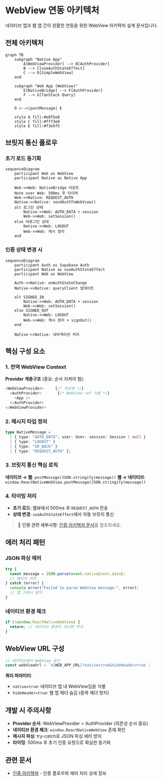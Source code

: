 # WebView 연동 아키텍처

네이티브 앱과 웹 앱 간의 원활한 연동을 위한 WebView 아키텍처 설계 문서입니다.

## 전체 아키텍처

```mermaid
graph TB
    subgraph "Native App"
        A[WebViewProvider] --> B[AuthProvider] 
        B --> C[useAuthStateEffect]
        C --> D[SimpleWebView]
    end
    
    subgraph "Web App (WebView)"
        E[NativeBridge] --> F[AuthProvider]
        F --> G[TanStack Query]
    end
    
    D <-->|postMessage| E
    
    style A fill:#e8f5e8
    style C fill:#fff3e0  
    style E fill:#f3e5f5
```

## 브릿지 통신 플로우

### 초기 로드 동기화

```mermaid
sequenceDiagram
    participant Web as WebView
    participant Native as Native App
    
    Web->>Web: NativeBridge 마운트
    Note over Web: 500ms 후 타이머
    Web->>Native: REQUEST_AUTH
    Native->>Native: sendAuthToWebView()
    alt 로그인 상태
        Native->>Web: AUTH_DATA + session
        Web->>Web: setSession()
    else 비로그인 상태  
        Native->>Web: LOGOUT
        Web->>Web: 캐시 정리
    end
```

### 인증 상태 변경 시

```mermaid
sequenceDiagram
    participant Auth as Supabase Auth
    participant Native as useAuthStateEffect
    participant Web as WebView
    
    Auth->>Native: onAuthStateChange
    Native->>Native: queryClient 업데이트
    
    alt SIGNED_IN
        Native->>Web: AUTH_DATA + session
        Web->>Web: setSession()
    else SIGNED_OUT
        Native->>Web: LOGOUT  
        Web->>Web: 캐시 정리 + signOut()
    end
    
    Native->>Native: 네비게이션 처리
```

## 핵심 구성 요소

### 1. 전역 WebView Context

**Provider 계층구조** (중요: 순서 지켜야 함):
```typescript
<WebViewProvider>     {/* 최상위 */}
  <AuthProvider>       {/* WebView ref 사용 */}
    <App />
  </AuthProvider>
</WebViewProvider>
```

### 2. 메시지 타입 정의

```typescript
type NativeMessage = 
  | { type: "AUTH_DATA"; user: User; session: Session | null }
  | { type: "LOGOUT" }
  | { type: "GO_BACK" }
  | { type: "REQUEST_AUTH" };
```

### 3. 브릿지 통신 핵심 로직

**네이티브 → 웹**: `postMessage(JSON.stringify(message))`
**웹 → 네이티브**: `window.ReactNativeWebView.postMessage(JSON.stringify(message))`

### 4. 타이밍 처리

- **초기 로드**: 웹뷰에서 500ms 후 `REQUEST_AUTH` 전송
- **상태 변경**: `useAuthStateEffect`에서 자동 브릿지 통신

> 📖 **인증 관련 세부사항**: [인증 아키텍처 문서](authentication-architecture.md)를 참조하세요.

## 에러 처리 패턴

### JSON 파싱 에러
```typescript
try {
  const message = JSON.parse(event.nativeEvent.data);
  // 메시지 처리
} catch (error) {
  console.error("Failed to parse WebView message:", error);
  // 앱 크래시 방지
}
```

### 네이티브 환경 체크
```typescript
if (!window.ReactNativeWebView) {
  return; // 네이티브 환경이 아니면 무시
}
```

## WebView URL 구성

```typescript
// 네이티브에서 WebView 로드
const webViewUrl = `${WEB_APP_URL}?native=true&hideHeader=true`;
```

**쿼리 파라미터**:
- `native=true`: 네이티브 앱 내 WebView임을 식별
- `hideHeader=true`: 웹 앱 헤더 숨김 (중복 헤더 방지)

## 개발 시 주의사항

- **Provider 순서**: WebViewProvider > AuthProvider (의존성 순서 중요)
- **네이티브 환경 체크**: `window.ReactNativeWebView` 존재 확인
- **메시지 파싱**: try-catch로 JSON 파싱 에러 방지
- **타이밍**: 500ms 후 초기 인증 요청으로 확실한 동기화

## 관련 문서

- [인증 아키텍처](authentication-architecture.md) - 인증 플로우와 에러 처리 상세 정보